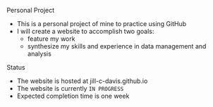 Personal Project

- This is a personal project of mine to practice using GitHub
- I will create a website to accomplish two goals:
   - feature my work
   - synthesize my skills and experience in data management and analysis

Status

- The website is hosted at jill-c-davis.github.io
- The website is currently `IN PROGRESS`
- Expected completion time is one week
